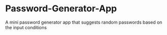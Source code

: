# Password-Generator-App
A mini password generator app that suggests random passwords based on the input conditions
